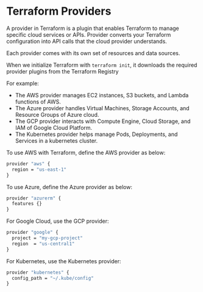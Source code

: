 # Terraform Providers

A provider in Terraform is a plugin that enables Terraform to manage specific cloud services or APIs. Provider converts your Terraform configuration into API calls that the cloud provider understands.

Each provider comes with its own set of resources and data sources.

When we initialize Terraform with `terraform init`, it downloads the required provider plugins from the Terraform Registry 

For example:
- The AWS provider manages EC2 instances, S3 buckets, and Lambda functions of AWS.
- The Azure provider handles Virtual Machines, Storage Accounts, and Resource Groups of Azure cloud.
- The GCP provider interacts with Compute Engine, Cloud Storage, and IAM of Google Cloud Platform.
- The Kubernetes provider helps manage Pods, Deployments, and Services in a kubernetes cluster.

To use AWS with Terraform, define the AWS provider as below:

```cmd
provider "aws" {
  region = "us-east-1"
}
```

To use Azure, define the Azure provider as below:

```cmd
provider "azurerm" {
  features {}
}
```

For Google Cloud, use the GCP provider:

```cmd
provider "google" {
  project = "my-gcp-project"
  region  = "us-central1"
}
```

For Kubernetes, use the Kubernetes provider:

```cmd
provider "kubernetes" {
  config_path = "~/.kube/config"
}
```
